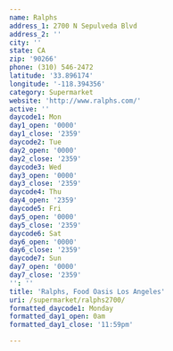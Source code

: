 ```yaml
---
name: Ralphs
address_1: 2700 N Sepulveda Blvd
address_2: ''
city: ''
state: CA
zip: '90266'
phone: (310) 546-2472
latitude: '33.896174'
longitude: '-118.394356'
category: Supermarket
website: 'http://www.ralphs.com/'
active: ''
daycode1: Mon
day1_open: '0000'
day1_close: '2359'
daycode2: Tue
day2_open: '0000'
day2_close: '2359'
daycode3: Wed
day3_open: '0000'
day3_close: '2359'
daycode4: Thu
day4_open: '2359'
daycode5: Fri
day5_open: '0000'
day5_close: '2359'
daycode6: Sat
day6_open: '0000'
day6_close: '2359'
daycode7: Sun
day7_open: '0000'
day7_close: '2359'
'': ''
title: 'Ralphs, Food Oasis Los Angeles'
uri: /supermarket/ralphs2700/
formatted_daycode1: Monday
formatted_day1_open: 0am
formatted_day1_close: '11:59pm'

---
```

